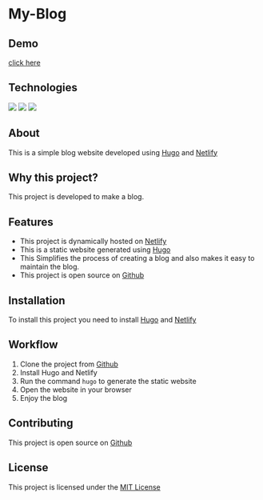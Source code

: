# My-Blog
## Demo 
[click here](https://symphonious-puffpuff-d7704c.netlify.app/)
## Technologies
<img src="https://img.shields.io/badge/Hugo-FF4088?style=for-the-badge&logo=hugo&logoColor=white">
<img src="https://img.shields.io/badge/GitHub-100000?style=for-the-badge&logo=github&logoColor=white">
<img src="https://img.shields.io/badge/Netlify-00C7B7?style=for-the-badge&logo=netlify&logoColor=white">

<!--Write document abou this project-->
## About
This is a simple blog website developed using [Hugo](https://hugo.spf13.com/) and [Netlify](https://www.netlify.com/)
## Why this project?
This project is developed to make a blog.
## Features
- This project is dynamically hosted on [Netlify](https://www.netlify.com/)
- This is a static website generated using [Hugo](https://hugo.spf13.com/)
- This Simplifies the process of creating a blog  and also makes it easy to maintain the blog.
-  This project is open source on [Github](https://github.com/Varshithvhegde/hugo-blog)

## Installation
To install this project you need to install [Hugo](https://hugo.spf13.com/) and [Netlify](https://www.netlify.com/)

## Workflow
1. Clone the project from [Github](https://github.com/Varshithvhegde/hugo-blog)
2. Install Hugo and Netlify
3.  Run the command `hugo` to generate the static website
4. Open the website in your browser
5. Enjoy the blog 

## Contributing
This project is open source on [Github](https://github.com/Varshithvhegde/hugo-blog)

## License
This project is licensed under the [MIT License](https://opensource.org/licenses/MIT)





